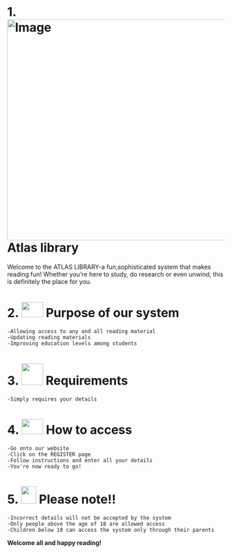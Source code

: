 # 1. <img width="512" height="512" alt="Image" src="https://github.com/user-attachments/assets/1e4d94d4-dfed-4bd1-b102-c32d901558a0" /> Atlas library

Welcome to the ATLAS LIBRARY-a fun,sophisticated system that makes reading fun! Whether you're here to study, do research or even unwind, this is definitely the place for you.

# 2. <img src="images/dart-board.png" width="50" height="35"> Purpose of our system
    -Allowing access to any and all reading material
    -Updating reading materials
    -Improving education levels among students

# 3. <img src="images/register.png" width="50" height="50"> Requirements
    
    -Simply requires your details

# 4. <img src="images/website.png" width="50" height="35"> How to access
    -Go onto our website
    -Click on the REGISTER page
    -Follow instructions and enter all your details
    -You're now ready to go!

# 5. <img src="images/crisis.png" width="35" height="40"> Please note!!
    -Incorrect details will not be accepted by the system
    -Only people above the age of 18 are allowed access
    -Children below 18 can access the system only through their parents


**Welcome all and happy reading!**
